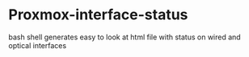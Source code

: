 # Proxmox-interface-status
bash shell generates easy to look at html file with status on wired and optical interfaces
